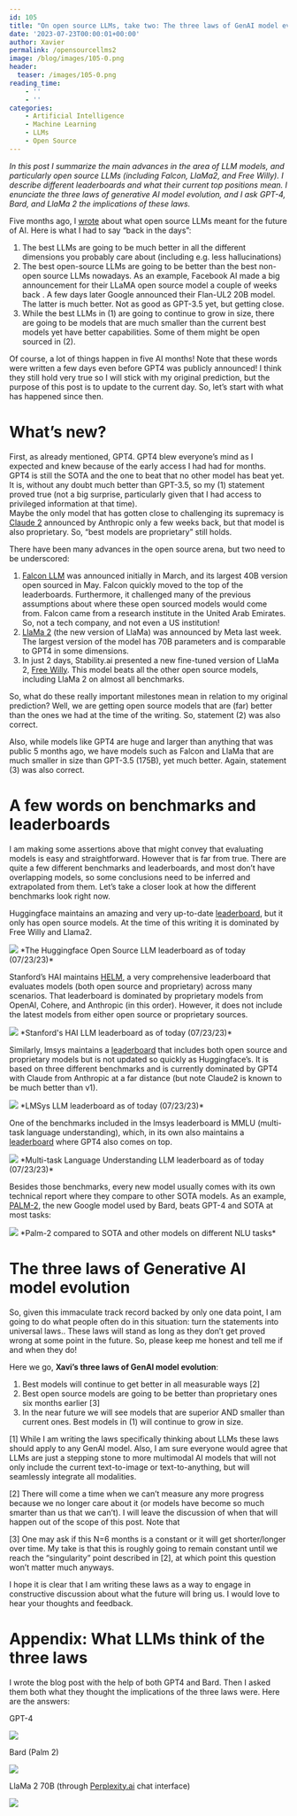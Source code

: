 ```yaml
---
id: 105
title: "On open source LLMs, take two: The three laws of GenAI model evolution"
date: '2023-07-23T00:00:01+00:00'
author: Xavier
permalink: /opensourcellms2
image: /blog/images/105-0.png
header:
  teaser: /images/105-0.png
reading_time:
    - ''
    - ''
categories:
    - Artificial Intelligence
    - Machine Learning
    - LLMs
    - Open Source
---
```


*In this post I summarize the main advances in the area of LLM models, and particularly open source LLMs (including Falcon, LlaMa2, and Free Willy). I describe different leaderboards and what their current top positions mean. 
I enunciate the three laws of generative AI model evolution, and I ask GPT-4, Bard, and LlaMa 2 the implications of these laws.*

Five months ago, I [wrote](https://amatriain.net/blog/rlaif) about what open source LLMs meant for the future of AI. Here is what I had to say “back in the days”:

1. The best LLMs are going to be much better in all the different dimensions you probably care about (including e.g. less hallucinations)
2. The best open-source LLMs are going to be better than the best non-open source LLMs nowadays. As an example, Facebook AI made a big announcement for their LLaMA open source model a couple of weeks back . A few days later Google announced their Flan-UL2 20B model. The latter is much better. Not as good as GPT-3.5 yet, but getting close.
3. While the best LLMs in (1) are going to continue to grow in size, there are going to be models that are much smaller than the current best models yet have better capabilities. Some of them might be open sourced in (2).

Of course, a lot of things happen in five AI months! Note that these words were written a few days even before GPT4 was publicly announced! I think they still hold very true so I will stick with my original prediction, but the purpose of this post is to update to the current day. So, let’s start with what has happened since then.

# What’s new?

First, as already mentioned, GPT4. GPT4 blew everyone’s mind as I expected and knew because of the early access I had had for months. 
GPT4 is still the SOTA and the one to beat that no other model has beat yet. It is, without any doubt much better than GPT-3.5, 
so my (1) statement proved true (not a big surprise, particularly given that I had access to privileged information at that time).  
Maybe the only model that has gotten close to challenging its supremacy is [Claude 2](https://www.anthropic.com/index/claude-2) announced 
by Anthropic only a few weeks back, but that model is also proprietary. So, “best models are proprietary” still holds.

There have been many advances in the open source arena, but two need to be underscored:

1. [Falcon LLM](https://falconllm.tii.ae/) was announced initially in March, and its largest 40B version open sourced in May. Falcon quickly moved to the top of the leaderboards. Furthermore, it challenged many of the previous assumptions about where these open sourced models would come from. Falcon came from a research institute in the United Arab Emirates. So, not a tech company, and not even a US institution!
2. [LlaMa 2](https://ai.meta.com/llama/) (the new version of LlaMa) was announced by Meta last week. The largest version of the model has 70B parameters and is comparable to GPT4 in some dimensions.
3. In just 2 days, Stability.ai presented a new fine-tuned version of LlaMa 2, [Free Willy](https://stability.ai/blog/freewilly-large-instruction-fine-tuned-models). This model beats all the other open source models, including LlaMa 2 on almost all benchmarks.

So, what do these really important milestones mean in relation to my original prediction? Well, we are getting open source models that are (far) better than the ones we had at the time of the writing. So, statement (2) was also correct. 

Also, while models like GPT4 are huge and larger than anything that was public 5 months ago, we have models such as Falcon and LlaMa that are much smaller in size than GPT-3.5 (175B), yet much better. Again, statement (3) was also correct. 

# A few words on benchmarks and leaderboards

I am making some assertions above that might convey that evaluating models is easy and straightforward. However that is far from true. There are quite a few different 
benchmarks and leaderboards, and most don’t have overlapping models, so some conclusions need to be inferred and extrapolated from them. Let’s take a closer look at how 
the different benchmarks look right now.

Huggingface maintains an amazing and very up-to-date [leaderboard](https://huggingface.co/spaces/HuggingFaceH4/open_llm_leaderboard), but it only
has open source models. At the time of this writing it is dominated by Free Willy and Llama2.

<img src="/blog/images/105-0.png">
*The Huggingface Open Source LLM leaderboard as of today (07/23/23)*

Stanford’s HAI maintains [HELM](https://crfm.stanford.edu/helm/latest/?group=core_scenarios),  a very comprehensive leaderboard that evaluates models 
(both open source and proprietary) across many scenarios. That leaderboard is dominated by proprietary models from OpenAI, 
Cohere, and Anthropic (in this order). However, it does not include the latest models from either open source or proprietary sources.

<img src="/blog/images/105-1.png">
*Stanford's HAI LLM leaderboard as of today (07/23/23)*

Similarly, lmsys maintains a [leaderboard](https://chat.lmsys.org/?leaderboard) that includes both open source and proprietary models but is not updated 
so quickly as Huggingface’s. It is based on three different benchmarks and is currently dominated by GPT4 with Claude from Anthropic at a far distance 
(but note Claude2 is known to be much better than v1).

<img src="/blog/images/105-2.png">
*LMSys LLM leaderboard as of today (07/23/23)*

One of the benchmarks included in the lmsys leaderboard is MMLU (multi-task language understanding), which, in its own also maintains a 
[leaderboard](https://paperswithcode.com/sota/multi-task-language-understanding-on-mmlu) where GPT4 also comes on top.

<img src="/blog/images/105-3.png">
*Multi-task Language Understanding LLM leaderboard as of today (07/23/23)*

Besides those benchmarks, every new model usually comes with its own technical report where they compare to other SOTA models. As an example, 
[PALM-2](https://arxiv.org/abs/2305.10403), the new Google model used by Bard, beats GPT-4 and SOTA at most tasks:

<img src="/blog/images/105-4.png">
*Palm-2 compared to SOTA and other models on different NLU tasks*

# The three laws of Generative AI model evolution

So, given this immaculate track record backed by only one data point, I am going to do what people often do in this situation: turn the statements into universal laws.. These laws will stand as long as they don’t get proved wrong at some point in the future. So, please keep me honest and tell me if and when they do!

Here we go, **Xavi’s three laws of GenAI model evolution**:

1. Best models will continue to get better in all measurable ways [2]
2. Best open source models are going to be better than proprietary ones six months earlier [3]
3. In the near future we will see models that are superior AND smaller than current ones. Best models in (1) will continue to grow in size.

[1] While I am writing the laws specifically thinking about LLMs these laws should apply to any GenAI model. Also, I am sure everyone would agree that LLMs are just a stepping stone to more multimodal AI models that will not only include the current text-to-image or text-to-anything, but will seamlessly integrate all modalities.

[2] There will come a time when we can’t measure any more progress because we no longer care about it (or models have become so much smarter than us that we can’t). I will leave the discussion of when that will happen out of the scope of this post. Note that 

[3] One may ask if this N=6 months is a constant or it will get shorter/longer over time. My take is that this is roughly going to remain constant until we reach the “singularity” point described in [2], at which point this question won’t matter much anyways.


I hope it is clear that I am writing these laws as a way to engage in constructive discussion about what the future will bring us. I would love to hear your thoughts and feedback.

# Appendix: What LLMs think of the three laws

I wrote the blog post with the help of both GPT4 and Bard. Then I asked them both what they thought the implications of the three laws were. Here are the answers:

GPT-4

<img src="/blog/images/105-5.png">

Bard (Palm 2)

<img src="/blog/images/105-6.png">

LlaMa 2 70B (through [Perplexity.ai](https://perplexity.ai) chat interface)

<img src="/blog/images/105-7.png">


